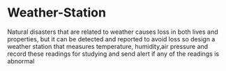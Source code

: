 # Weather-Station
Natural disasters that are related to weather causes loss in both lives and properties, but it can be detected and reported to avoid loss so design a weather station that measures temperature, humidity,air pressure and record these readings for studying and send alert if any of the readings is abnormal
